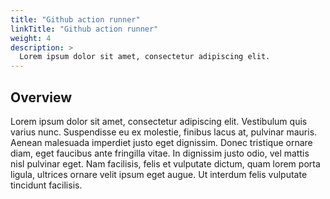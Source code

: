 ```yaml
---
title: "Github action runner"
linkTitle: "Github action runner"
weight: 4
description: >
  Lorem ipsum dolor sit amet, consectetur adipiscing elit.
---
```


## Overview

Lorem ipsum dolor sit amet, consectetur adipiscing elit. Vestibulum quis varius
nunc. Suspendisse eu ex molestie, finibus lacus at, pulvinar mauris. Aenean
malesuada imperdiet justo eget dignissim. Donec tristique ornare diam, eget
faucibus ante fringilla vitae. In dignissim justo odio, vel mattis nisl pulvinar
eget. Nam facilisis, felis et vulputate dictum, quam lorem porta ligula,
ultrices ornare velit ipsum eget augue. Ut interdum felis vulputate tincidunt
facilisis.

